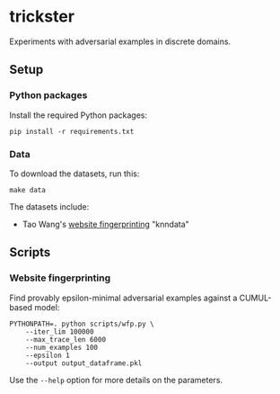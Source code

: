 # trickster

Experiments with adversarial examples in discrete domains.

## Setup

### Python packages
Install the required Python packages:

```
pip install -r requirements.txt
```

### Data

To download the datasets, run this:

```
make data
```

The datasets include:
* Tao Wang's [website fingerprinting](https://www.cse.ust.hk/~taow/wf/data/) "knndata"

## Scripts

### Website fingerprinting

Find provably epsilon-minimal adversarial examples against a CUMUL-based model:
```
PYTHONPATH=. python scripts/wfp.py \
    --iter_lim 100000
    --max_trace_len 6000
    --num_examples 100
    --epsilon 1
    --output output_dataframe.pkl
```

Use the `--help` option for more details on the parameters.
